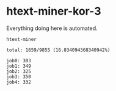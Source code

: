 # htext-miner-kor-3

Everything doing here is automated.

```
htext-miner

total: 1659/9855 (16.834094368340942%)

job0: 303
job1: 349
job2: 325
job3: 350
job4: 332
```